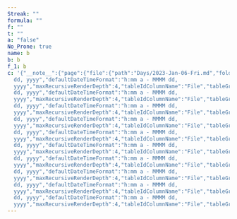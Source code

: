 ```yaml
---
Streak: ""
formula: ""
f: ""
t: ""
a: "false"
No_Prone: true
name: b
b: b
f_1: b
c: '{"__note__":{"page":{"file":{"path":"Days/2023-Jan-06-Fri.md","folder":"Days","name":"2023-Jan-06-Fri","link":{"path":"Days/2023-Jan-06-Fri.md","embed":false,"type":"file"},"outlinks":{"values":[],"settings":{"renderNullAs":"\\-","taskCompletionTracking":false,"taskCompletionUseEmojiShorthand":false,"taskCompletionText":"completion","taskCompletionDateFormat":"yyyy-MM-dd","recursiveSubTaskCompletion":false,"warnOnEmptyResult":true,"refreshEnabled":true,"refreshInterval":2500,"defaultDateFormat":"MMMM
  dd, yyyy","defaultDateTimeFormat":"h:mm a - MMMM dd,
  yyyy","maxRecursiveRenderDepth":4,"tableIdColumnName":"File","tableGroupColumnName":"Group","showResultCount":true,"allowHtml":true,"inlineQueryPrefix":"=","inlineJsQueryPrefix":"$=","inlineQueriesInCodeblocks":true,"enableInlineDataview":true,"enableDataviewJs":true,"enableInlineDataviewJs":true,"prettyRenderInlineFields":true,"dataviewJsKeyword":"dataviewjs"},"length":0},"inlinks":{"values":[],"settings":{"renderNullAs":"\\-","taskCompletionTracking":false,"taskCompletionUseEmojiShorthand":false,"taskCompletionText":"completion","taskCompletionDateFormat":"yyyy-MM-dd","recursiveSubTaskCompletion":false,"warnOnEmptyResult":true,"refreshEnabled":true,"refreshInterval":2500,"defaultDateFormat":"MMMM
  dd, yyyy","defaultDateTimeFormat":"h:mm a - MMMM dd,
  yyyy","maxRecursiveRenderDepth":4,"tableIdColumnName":"File","tableGroupColumnName":"Group","showResultCount":true,"allowHtml":true,"inlineQueryPrefix":"=","inlineJsQueryPrefix":"$=","inlineQueriesInCodeblocks":true,"enableInlineDataview":true,"enableDataviewJs":true,"enableInlineDataviewJs":true,"prettyRenderInlineFields":true,"dataviewJsKeyword":"dataviewjs"},"length":0},"etags":{"values":[],"settings":{"renderNullAs":"\\-","taskCompletionTracking":false,"taskCompletionUseEmojiShorthand":false,"taskCompletionText":"completion","taskCompletionDateFormat":"yyyy-MM-dd","recursiveSubTaskCompletion":false,"warnOnEmptyResult":true,"refreshEnabled":true,"refreshInterval":2500,"defaultDateFormat":"MMMM
  dd, yyyy","defaultDateTimeFormat":"h:mm a - MMMM dd,
  yyyy","maxRecursiveRenderDepth":4,"tableIdColumnName":"File","tableGroupColumnName":"Group","showResultCount":true,"allowHtml":true,"inlineQueryPrefix":"=","inlineJsQueryPrefix":"$=","inlineQueriesInCodeblocks":true,"enableInlineDataview":true,"enableDataviewJs":true,"enableInlineDataviewJs":true,"prettyRenderInlineFields":true,"dataviewJsKeyword":"dataviewjs"},"length":0},"tags":{"values":[],"settings":{"renderNullAs":"\\-","taskCompletionTracking":false,"taskCompletionUseEmojiShorthand":false,"taskCompletionText":"completion","taskCompletionDateFormat":"yyyy-MM-dd","recursiveSubTaskCompletion":false,"warnOnEmptyResult":true,"refreshEnabled":true,"refreshInterval":2500,"defaultDateFormat":"MMMM
  dd, yyyy","defaultDateTimeFormat":"h:mm a - MMMM dd,
  yyyy","maxRecursiveRenderDepth":4,"tableIdColumnName":"File","tableGroupColumnName":"Group","showResultCount":true,"allowHtml":true,"inlineQueryPrefix":"=","inlineJsQueryPrefix":"$=","inlineQueriesInCodeblocks":true,"enableInlineDataview":true,"enableDataviewJs":true,"enableInlineDataviewJs":true,"prettyRenderInlineFields":true,"dataviewJsKeyword":"dataviewjs"},"length":0},"aliases":{"values":[],"settings":{"renderNullAs":"\\-","taskCompletionTracking":false,"taskCompletionUseEmojiShorthand":false,"taskCompletionText":"completion","taskCompletionDateFormat":"yyyy-MM-dd","recursiveSubTaskCompletion":false,"warnOnEmptyResult":true,"refreshEnabled":true,"refreshInterval":2500,"defaultDateFormat":"MMMM
  dd, yyyy","defaultDateTimeFormat":"h:mm a - MMMM dd,
  yyyy","maxRecursiveRenderDepth":4,"tableIdColumnName":"File","tableGroupColumnName":"Group","showResultCount":true,"allowHtml":true,"inlineQueryPrefix":"=","inlineJsQueryPrefix":"$=","inlineQueriesInCodeblocks":true,"enableInlineDataview":true,"enableDataviewJs":true,"enableInlineDataviewJs":true,"prettyRenderInlineFields":true,"dataviewJsKeyword":"dataviewjs"},"length":0},"lists":{"values":[],"settings":{"renderNullAs":"\\-","taskCompletionTracking":false,"taskCompletionUseEmojiShorthand":false,"taskCompletionText":"completion","taskCompletionDateFormat":"yyyy-MM-dd","recursiveSubTaskCompletion":false,"warnOnEmptyResult":true,"refreshEnabled":true,"refreshInterval":2500,"defaultDateFormat":"MMMM
  dd, yyyy","defaultDateTimeFormat":"h:mm a - MMMM dd,
  yyyy","maxRecursiveRenderDepth":4,"tableIdColumnName":"File","tableGroupColumnName":"Group","showResultCount":true,"allowHtml":true,"inlineQueryPrefix":"=","inlineJsQueryPrefix":"$=","inlineQueriesInCodeblocks":true,"enableInlineDataview":true,"enableDataviewJs":true,"enableInlineDataviewJs":true,"prettyRenderInlineFields":true,"dataviewJsKeyword":"dataviewjs"},"length":0},"tasks":{"values":[],"settings":{"renderNullAs":"\\-","taskCompletionTracking":false,"taskCompletionUseEmojiShorthand":false,"taskCompletionText":"completion","taskCompletionDateFormat":"yyyy-MM-dd","recursiveSubTaskCompletion":false,"warnOnEmptyResult":true,"refreshEnabled":true,"refreshInterval":2500,"defaultDateFormat":"MMMM
  dd, yyyy","defaultDateTimeFormat":"h:mm a - MMMM dd,
  yyyy","maxRecursiveRenderDepth":4,"tableIdColumnName":"File","tableGroupColumnName":"Group","showResultCount":true,"allowHtml":true,"inlineQueryPrefix":"=","inlineJsQueryPrefix":"$=","inlineQueriesInCodeblocks":true,"enableInlineDataview":true,"enableDataviewJs":true,"enableInlineDataviewJs":true,"prettyRenderInlineFields":true,"dataviewJsKeyword":"dataviewjs"},"length":0},"ctime":"2023-01-05T23:00:42.246-08:00","cday":"2023-01-05T00:00:00.000-08:00","mtime":"2023-01-06T01:12:37.003-08:00","mday":"2023-01-06T00:00:00.000-08:00","size":97,"starred":false,"frontmatter":{"Streak":"","formula":"","f":"","t":"","a":"false","No_Prone":true,"name":"b","b":"b","f_1":"b","c":"{}"},"ext":"md"},"Streak":"","formula":"","f":"","t":"","a":"false","No_Prone":true,"name":"b","b":"b","f_1":"b","c":"{}","streak":"","no_prone":true},"filepath":"Days/2023-Jan-06-Fri.md"},"__file__":{"path":"Days/2023-Jan-06-Fri.md","embed":false,"type":"file"},"__created__":"2023-01-05T23:00:42.246-08:00","__modified__":"2023-01-06T01:12:37.003-08:00","__tasks__":{"values":[],"settings":{"renderNullAs":"\\-","taskCompletionTracking":false,"taskCompletionUseEmojiShorthand":false,"taskCompletionText":"completion","taskCompletionDateFormat":"yyyy-MM-dd","recursiveSubTaskCompletion":false,"warnOnEmptyResult":true,"refreshEnabled":true,"refreshInterval":2500,"defaultDateFormat":"MMMM
  dd, yyyy","defaultDateTimeFormat":"h:mm a - MMMM dd,
  yyyy","maxRecursiveRenderDepth":4,"tableIdColumnName":"File","tableGroupColumnName":"Group","showResultCount":true,"allowHtml":true,"inlineQueryPrefix":"=","inlineJsQueryPrefix":"$=","inlineQueriesInCodeblocks":true,"enableInlineDataview":true,"enableDataviewJs":true,"enableInlineDataviewJs":true,"prettyRenderInlineFields":true,"dataviewJsKeyword":"dataviewjs"},"length":0},"__outlinks__":{"values":[],"settings":{"renderNullAs":"\\-","taskCompletionTracking":false,"taskCompletionUseEmojiShorthand":false,"taskCompletionText":"completion","taskCompletionDateFormat":"yyyy-MM-dd","recursiveSubTaskCompletion":false,"warnOnEmptyResult":true,"refreshEnabled":true,"refreshInterval":2500,"defaultDateFormat":"MMMM
  dd, yyyy","defaultDateTimeFormat":"h:mm a - MMMM dd,
  yyyy","maxRecursiveRenderDepth":4,"tableIdColumnName":"File","tableGroupColumnName":"Group","showResultCount":true,"allowHtml":true,"inlineQueryPrefix":"=","inlineJsQueryPrefix":"$=","inlineQueriesInCodeblocks":true,"enableInlineDataview":true,"enableDataviewJs":true,"enableInlineDataviewJs":true,"prettyRenderInlineFields":true,"dataviewJsKeyword":"dataviewjs"},"length":0},"__inlinks__":{"values":[],"settings":{"renderNullAs":"\\-","taskCompletionTracking":false,"taskCompletionUseEmojiShorthand":false,"taskCompletionText":"completion","taskCompletionDateFormat":"yyyy-MM-dd","recursiveSubTaskCompletion":false,"warnOnEmptyResult":true,"refreshEnabled":true,"refreshInterval":2500,"defaultDateFormat":"MMMM
  dd, yyyy","defaultDateTimeFormat":"h:mm a - MMMM dd,
  yyyy","maxRecursiveRenderDepth":4,"tableIdColumnName":"File","tableGroupColumnName":"Group","showResultCount":true,"allowHtml":true,"inlineQueryPrefix":"=","inlineJsQueryPrefix":"$=","inlineQueriesInCodeblocks":true,"enableInlineDataview":true,"enableDataviewJs":true,"enableInlineDataviewJs":true,"prettyRenderInlineFields":true,"dataviewJsKeyword":"dataviewjs"},"length":0},"No_Prone":true,"name":"b","a":"false","b":"b","c":"{}"}'
---
```

